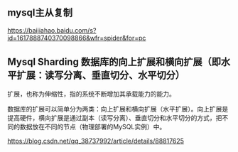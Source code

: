 ## mysql主从复制
https://baijiahao.baidu.com/s?id=1617888740370098866&wfr=spider&for=pc


## Mysql Sharding 数据库的向上扩展和横向扩展（即水平扩展：读写分离、垂直切分、水平切分）
扩展，也称为伸缩性，指的系统不断增加其承载能力的能力。

数据库的扩展可以简单分为两类：向上扩展和横向扩展（水平扩展）。向上扩展是提高硬件，横向扩展是通过副本（读写分离）、垂直切分和水平切分的方式，把不同的数据放在不同的节点（物理部署的MySQL实例）中。

https://blog.csdn.net/qq_38737992/article/details/88817625
